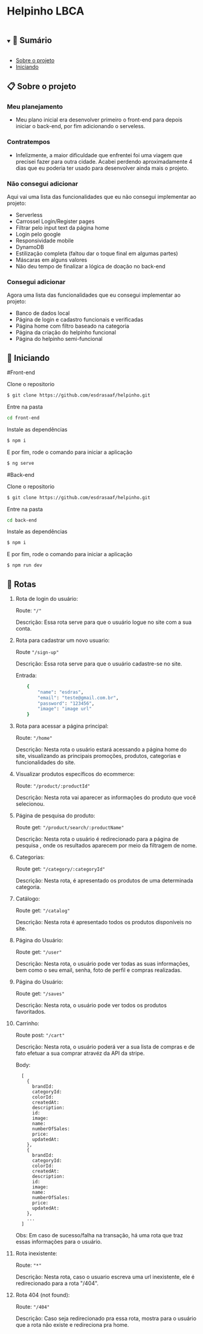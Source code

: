 # Helpinho LBCA

<details open="open">
  <summary><h2 style="display: inline-block">📜 Sumário</h2></summary>

- [Sobre o projeto](#sobre-o-projeto)
- [Iniciando](#iniciando)


</details>

<a name="sobre-o-projeto"></a>

## 📋 Sobre o projeto

### Meu planejamento
- Meu plano inicial era desenvolver primeiro o front-end para depois iniciar o back-end, por fim adicionando o serveless.

### Contratempos
- Infelizmente, a maior dificuldade que enfrentei foi uma viagem que precisei fazer para outra cidade. Acabei perdendo aproximadamente 4 dias que eu poderia ter usado para desenvolver ainda mais o projeto.

### Não consegui adicionar
Aqui vai uma lista das funcionalidades que eu não consegui implementar ao projeto:
  - Serverless
  - Carrossel Login/Register pages
  - Filtrar pelo input text da página home
  - Login pelo google
  - Responsividade mobile
  - DynamoDB
  - Estilização completa (faltou dar o toque final em algumas partes)
  - Máscaras em alguns valores
  - Não deu tempo de finalizar a lógica de doação no back-end
    
### Consegui adicionar
Agora uma lista das funcionalidades que eu consegui implementar ao projeto:
  - Banco de dados local
  - Página de login e cadastro funcionais e verificadas
  - Página home com filtro baseado na categoria
  - Página da criação do helpinho funcional
  - Página do helpinho semi-funcional
  
<a name="iniciando"></a>

## 🏁 Iniciando

#Front-end

Clone o repositorio

```bash
$ git clone https://github.com/esdrasaaf/helpinho.git

```

Entre na pasta

```bash
cd front-end

```

Instale as dependências

```bash
$ npm i
```

E por fim, rode o comando para iniciar a aplicação

```bash
$ ng serve
```

#Back-end

Clone o repositorio

```bash
$ git clone https://github.com/esdrasaaf/helpinho.git

```

Entre na pasta

```bash
cd back-end

```

Instale as dependências

```bash
$ npm i
```

E por fim, rode o comando para iniciar a aplicação

```bash
$ npm run dev
```

<a name="contribuindo"></a>

## 🏁 Rotas

1. Rota de login do usuário:

    Route: ```"/"```
    
    Descrição: Essa rota serve para que o usuário logue no site com a sua conta.

2. Rota para cadastrar um novo usuario:
    
    Route ```"/sign-up"``` 

    Descrição: Essa rota serve para que o usuário cadastre-se no site. 
    
    Entrada:
    ```bash
        {
            "name": "esdras",
            "email": "teste@gmail.com.br",
            "password": "123456",
            "image": "image url"  
        }
    ```

3. Rota para acessar a página principal:
    
    Route: ```"/home"``` 

    Descrição: Nesta rota o usuário estará acessando a página home do site, visualizando as principais promoções, produtos, categorias e funcionalidades do site.
    

4. Visualizar produtos específicos do ecommerce:
    
    Route: ```"/product/:productId"``` 

    Descrição: Nesta rota vai aparecer as informações do produto que você selecionou.

5. Página de pesquisa do produto: 

    Route get: ```"/product/search/:productName"``` 
    
    Descrição: Nesta rota o usuário é redirecionado para a página de pesquisa , onde os resultados aparecem por meio da filtragem de nome. 


6. Categorias:

    Route get: ```"/category/:categoryId"```
    
    Descrição: Nesta rota, é apresentado os produtos de uma determinada categoria.

    
7. Catálogo:

    Route get: ```"/catalog"```
    
    Descrição: Nesta rota é apresentado todos os produtos disponíveis no site.


8. Página do Usuário:

    Route get: ```"/user"```
    
    Descrição: Nesta rota, o usuário pode ver todas as suas informações, bem como o seu email, senha, foto de perfil e compras realizadas.


9. Página do Usuário:

    Route get: ```"/saves"```
    
    Descrição: Nesta rota, o usuário pode ver todos os produtos favoritados.

10. Carrinho:

    Route post: ```"/cart"```
    
    Descrição: Nesta rota, o usuário poderá ver a sua lista de compras e de fato efetuar a sua comprar atravéz da API da stripe.

    Body:
   
    ```
      [
        {
          brandId:
          categoryId: 
          colorId: 
          createdAt:
          description:
          id:
          image:
          name:
          numberOfSales:
          price:
          updatedAt:
        },
        {
          brandId:
          categoryId: 
          colorId: 
          createdAt:
          description:
          id:
          image:
          name:
          numberOfSales:
          price:
          updatedAt:
        },
        ...
      ]
    ```

    Obs: Em caso de sucesso/falha na transação, há uma rota que traz essas informações para o usuário.

11. Rota inexistente:

    Route: ```"*"```
    
    Descrição: Nesta rota, caso o usuario escreva uma url inexistente, ele é redirecionado para a rota "/404".

12. Rota 404 (not found):

    Route: ```"/404"```
    
    Descrição: Caso seja redirecionado pra essa rota, mostra para o usuário que a rota não existe e redireciona pra home.


